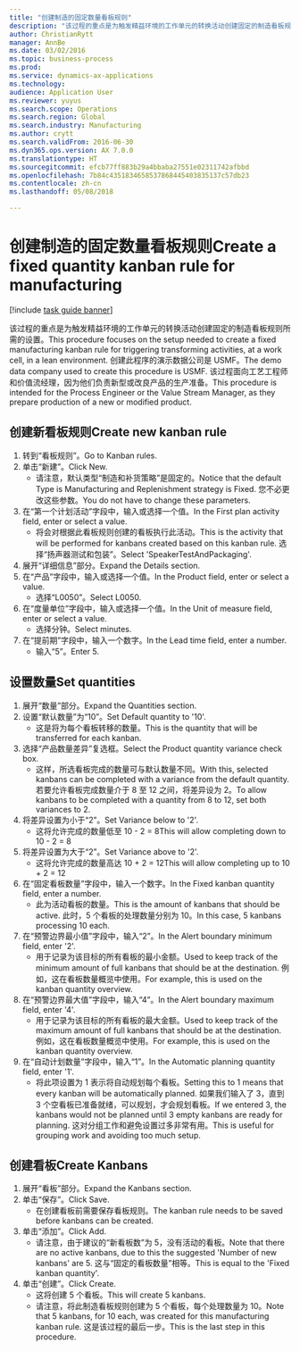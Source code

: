 ```yaml
--- 
title: "创建制造的固定数量看板规则"
description: "该过程的重点是为触发精益环境的工作单元的转换活动创建固定的制造看板规则所需的设置。"
author: ChristianRytt
manager: AnnBe
ms.date: 03/02/2016
ms.topic: business-process
ms.prod: 
ms.service: dynamics-ax-applications
ms.technology: 
audience: Application User
ms.reviewer: yuyus
ms.search.scope: Operations
ms.search.region: Global
ms.search.industry: Manufacturing
ms.author: crytt
ms.search.validFrom: 2016-06-30
ms.dyn365.ops.version: AX 7.0.0
ms.translationtype: HT
ms.sourcegitcommit: efcb77ff883b29a4bbaba27551e02311742afbbd
ms.openlocfilehash: 7b84c4351834658537868445403835137c57db23
ms.contentlocale: zh-cn
ms.lasthandoff: 05/08/2018

---
```

# <a name="create-a-fixed-quantity-kanban-rule-for-manufacturing"></a><span data-ttu-id="72c22-103">创建制造的固定数量看板规则</span><span class="sxs-lookup"><span data-stu-id="72c22-103">Create a fixed quantity kanban rule for manufacturing</span></span>

[!include [task guide banner](../../includes/task-guide-banner.md)]

<span data-ttu-id="72c22-104">该过程的重点是为触发精益环境的工作单元的转换活动创建固定的制造看板规则所需的设置。</span><span class="sxs-lookup"><span data-stu-id="72c22-104">This procedure focuses on the setup needed to create a fixed manufacturing kanban rule for triggering transforming activities, at a work cell, in a lean environment.</span></span> <span data-ttu-id="72c22-105">创建此程序的演示数据公司是 USMF。</span><span class="sxs-lookup"><span data-stu-id="72c22-105">The demo data company used to create this procedure is USMF.</span></span> <span data-ttu-id="72c22-106">该过程面向工艺工程师和价值流经理，因为他们负责新型或改良产品的生产准备。</span><span class="sxs-lookup"><span data-stu-id="72c22-106">This procedure is intended for the Process Engineer or the Value Stream Manager, as they prepare production of a new or modified product.</span></span>


## <a name="create-new-kanban-rule"></a><span data-ttu-id="72c22-107">创建新看板规则</span><span class="sxs-lookup"><span data-stu-id="72c22-107">Create new kanban rule</span></span>
1. <span data-ttu-id="72c22-108">转到“看板规则”。</span><span class="sxs-lookup"><span data-stu-id="72c22-108">Go to Kanban rules.</span></span>
2. <span data-ttu-id="72c22-109">单击“新建”。</span><span class="sxs-lookup"><span data-stu-id="72c22-109">Click New.</span></span>
    * <span data-ttu-id="72c22-110">请注意，默认类型“制造和补货策略”是固定的。</span><span class="sxs-lookup"><span data-stu-id="72c22-110">Notice that the default Type is Manufacturing and Replenishment strategy is Fixed.</span></span> <span data-ttu-id="72c22-111">您不必更改这些参数。</span><span class="sxs-lookup"><span data-stu-id="72c22-111">You do not have to change these parameters.</span></span>  
3. <span data-ttu-id="72c22-112">在“第一个计划活动”字段中，输入或选择一个值。</span><span class="sxs-lookup"><span data-stu-id="72c22-112">In the First plan activity field, enter or select a value.</span></span>
    * <span data-ttu-id="72c22-113">将会对根据此看板规则创建的看板执行此活动。</span><span class="sxs-lookup"><span data-stu-id="72c22-113">This is the activity that will be performed for kanbans created based on this kanban rule.</span></span>  <span data-ttu-id="72c22-114">选择“扬声器测试和包装”。</span><span class="sxs-lookup"><span data-stu-id="72c22-114">Select 'SpeakerTestAndPackaging'.</span></span>  
4. <span data-ttu-id="72c22-115">展开“详细信息”部分。</span><span class="sxs-lookup"><span data-stu-id="72c22-115">Expand the Details section.</span></span>
5. <span data-ttu-id="72c22-116">在“产品”字段中，输入或选择一个值。</span><span class="sxs-lookup"><span data-stu-id="72c22-116">In the Product field, enter or select a value.</span></span>
    * <span data-ttu-id="72c22-117">选择“L0050”。</span><span class="sxs-lookup"><span data-stu-id="72c22-117">Select L0050.</span></span>  
6. <span data-ttu-id="72c22-118">在“度量单位”字段中，输入或选择一个值。</span><span class="sxs-lookup"><span data-stu-id="72c22-118">In the Unit of measure field, enter or select a value.</span></span>
    * <span data-ttu-id="72c22-119">选择分钟。</span><span class="sxs-lookup"><span data-stu-id="72c22-119">Select minutes.</span></span>  
7. <span data-ttu-id="72c22-120">在“提前期”字段中，输入一个数字。</span><span class="sxs-lookup"><span data-stu-id="72c22-120">In the Lead time field, enter a number.</span></span>
    * <span data-ttu-id="72c22-121">输入“5”。</span><span class="sxs-lookup"><span data-stu-id="72c22-121">Enter 5.</span></span>  

## <a name="set-quantities"></a><span data-ttu-id="72c22-122">设置数量</span><span class="sxs-lookup"><span data-stu-id="72c22-122">Set quantities</span></span>
1. <span data-ttu-id="72c22-123">展开“数量”部分。</span><span class="sxs-lookup"><span data-stu-id="72c22-123">Expand the Quantities section.</span></span>
2. <span data-ttu-id="72c22-124">设置“默认数量”为“10”。</span><span class="sxs-lookup"><span data-stu-id="72c22-124">Set Default quantity to '10'.</span></span>
    * <span data-ttu-id="72c22-125">这是将为每个看板转移的数量。</span><span class="sxs-lookup"><span data-stu-id="72c22-125">This is the quantity that will be transferred for each kanban.</span></span>  
3. <span data-ttu-id="72c22-126">选择“产品数量差异”复选框。</span><span class="sxs-lookup"><span data-stu-id="72c22-126">Select the Product quantity variance check box.</span></span>
    * <span data-ttu-id="72c22-127">这样，所选看板完成的数量可与默认数量不同。</span><span class="sxs-lookup"><span data-stu-id="72c22-127">With this, selected kanbans can be completed with a variance from the default quantity.</span></span>  <span data-ttu-id="72c22-128">若要允许看板完成数量介于 8 至 12 之间，将差异设为 2。</span><span class="sxs-lookup"><span data-stu-id="72c22-128">To allow kanbans to be completed with a quantity from 8 to 12, set both variances to 2.</span></span>  
4. <span data-ttu-id="72c22-129">将差异设置为小于“2”。</span><span class="sxs-lookup"><span data-stu-id="72c22-129">Set Variance below to '2'.</span></span>
    * <span data-ttu-id="72c22-130">这将允许完成的数量低至 10 - 2 = 8</span><span class="sxs-lookup"><span data-stu-id="72c22-130">This will allow completing down to 10 - 2 = 8</span></span>  
5. <span data-ttu-id="72c22-131">将差异设置为大于“2”。</span><span class="sxs-lookup"><span data-stu-id="72c22-131">Set Variance above to '2'.</span></span>
    * <span data-ttu-id="72c22-132">这将允许完成的数量高达 10 + 2 = 12</span><span class="sxs-lookup"><span data-stu-id="72c22-132">This will allow completing up to 10 + 2 = 12</span></span>  
6. <span data-ttu-id="72c22-133">在“固定看板数量”字段中，输入一个数字。</span><span class="sxs-lookup"><span data-stu-id="72c22-133">In the Fixed kanban quantity field, enter a number.</span></span>
    * <span data-ttu-id="72c22-134">此为活动看板的数量。</span><span class="sxs-lookup"><span data-stu-id="72c22-134">This is the amount of kanbans that should be active.</span></span> <span data-ttu-id="72c22-135">此时，5 个看板的处理数量分别为 10。</span><span class="sxs-lookup"><span data-stu-id="72c22-135">In this case, 5 kanbans processing 10 each.</span></span>  
7. <span data-ttu-id="72c22-136">在“预警边界最小值”字段中，输入“2”。</span><span class="sxs-lookup"><span data-stu-id="72c22-136">In the Alert boundary minimum field, enter '2'.</span></span>
    * <span data-ttu-id="72c22-137">用于记录为该目标的所有看板的最小金额。</span><span class="sxs-lookup"><span data-stu-id="72c22-137">Used to keep track of the minimum amount of full kanbans that should be at the destination.</span></span> <span data-ttu-id="72c22-138">例如，这在看板数量概览中使用。</span><span class="sxs-lookup"><span data-stu-id="72c22-138">For example, this is used on the kanban quantity overview.</span></span>  
8. <span data-ttu-id="72c22-139">在“预警边界最大值”字段中，输入“4”。</span><span class="sxs-lookup"><span data-stu-id="72c22-139">In the Alert boundary maximum field, enter '4'.</span></span>
    * <span data-ttu-id="72c22-140">用于记录为该目标的所有看板的最大金额。</span><span class="sxs-lookup"><span data-stu-id="72c22-140">Used to keep track of the maximum amount of full kanbans that should be at the destination.</span></span> <span data-ttu-id="72c22-141">例如，这在看板数量概览中使用。</span><span class="sxs-lookup"><span data-stu-id="72c22-141">For example, this is used on the kanban quantity overview.</span></span>  
9. <span data-ttu-id="72c22-142">在“自动计划数量”字段中，输入“1”。</span><span class="sxs-lookup"><span data-stu-id="72c22-142">In the Automatic planning quantity field, enter '1'.</span></span>
    * <span data-ttu-id="72c22-143">将此项设置为 1 表示将自动规划每个看板。</span><span class="sxs-lookup"><span data-stu-id="72c22-143">Setting this to 1 means that every kanban will be automatically planned.</span></span>   <span data-ttu-id="72c22-144">如果我们输入了 3，直到 3 个空看板已准备就绪，可以规划，才会规划看板。</span><span class="sxs-lookup"><span data-stu-id="72c22-144">If we entered 3, the kanbans would not be planned until 3 empty kanbans are ready for planning.</span></span> <span data-ttu-id="72c22-145">这对分组工作和避免设置过多非常有用。</span><span class="sxs-lookup"><span data-stu-id="72c22-145">This is useful for grouping work and avoiding too much setup.</span></span>  

## <a name="create-kanbans"></a><span data-ttu-id="72c22-146">创建看板</span><span class="sxs-lookup"><span data-stu-id="72c22-146">Create Kanbans</span></span>
1. <span data-ttu-id="72c22-147">展开“看板”部分。</span><span class="sxs-lookup"><span data-stu-id="72c22-147">Expand the Kanbans section.</span></span>
2. <span data-ttu-id="72c22-148">单击“保存”。</span><span class="sxs-lookup"><span data-stu-id="72c22-148">Click Save.</span></span>
    * <span data-ttu-id="72c22-149">在创建看板前需要保存看板规则。</span><span class="sxs-lookup"><span data-stu-id="72c22-149">The kanban rule needs to be saved before kanbans can be created.</span></span>  
3. <span data-ttu-id="72c22-150">单击“添加”。</span><span class="sxs-lookup"><span data-stu-id="72c22-150">Click Add.</span></span>
    * <span data-ttu-id="72c22-151">请注意，由于建议的“新看板数”为 5，没有活动的看板。</span><span class="sxs-lookup"><span data-stu-id="72c22-151">Note that there are no active kanbans, due to this the suggested 'Number of new kanbans' are 5.</span></span> <span data-ttu-id="72c22-152">这与“固定的看板数量”相等。</span><span class="sxs-lookup"><span data-stu-id="72c22-152">This is equal to the 'Fixed kanban quantity'.</span></span>  
4. <span data-ttu-id="72c22-153">单击“创建”。</span><span class="sxs-lookup"><span data-stu-id="72c22-153">Click Create.</span></span>
    * <span data-ttu-id="72c22-154">这将创建 5 个看板。</span><span class="sxs-lookup"><span data-stu-id="72c22-154">This will create 5 kanbans.</span></span>  
    * <span data-ttu-id="72c22-155">请注意，将此制造看板规则创建为 5 个看板，每个处理数量为 10。</span><span class="sxs-lookup"><span data-stu-id="72c22-155">Note that 5 kanbans, for 10 each, was created for this manufacturing kanban rule.</span></span> <span data-ttu-id="72c22-156">这是该过程的最后一步。</span><span class="sxs-lookup"><span data-stu-id="72c22-156">This is the last step in this procedure.</span></span>  


